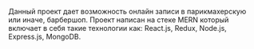 Данный проект дает возможность онлайн записи в парикмахерскую или иначе, барбершоп. 
Проект написан на стеке MERN который включает в себя такие технологии как: React.js, Redux, Node.js, Express.js, MongoDB.
